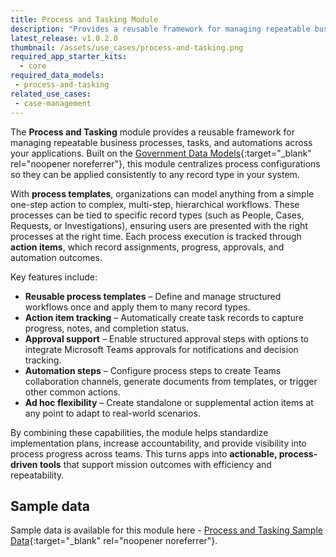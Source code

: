 ```yaml
---
title: Process and Tasking Module
description: "Provides a reusable framework for managing repeatable business processes, tasks, and automations across your applications."
latest_release: v1.0.2.0
thumbnail: /assets/use_cases/process-and-tasking.png
required_app_starter_kits:
  - core
required_data_models:
 - process-and-tasking
related_use_cases:
 - case-management
---
```


The **Process and Tasking** module provides a reusable framework for managing repeatable business processes, tasks, and automations across your applications. Built on the [Government Data Models](https://github.com/microsoft/gov-datamodels){:target="_blank" rel="noopener noreferrer"}, this module centralizes process configurations so they can be applied consistently to any record type in your system.

With **process templates**, organizations can model anything from a simple one-step action to complex, multi-step, hierarchical workflows. These processes can be tied to specific record types (such as People, Cases, Requests, or Investigations), ensuring users are presented with the right processes at the right time. Each process execution is tracked through **action items**, which record assignments, progress, approvals, and automation outcomes.

Key features include:

* **Reusable process templates** – Define and manage structured workflows once and apply them to many record types.
* **Action item tracking** – Automatically create task records to capture progress, notes, and completion status.
* **Approval support** – Enable structured approval steps with options to integrate Microsoft Teams approvals for notifications and decision tracking.
* **Automation steps** – Configure process steps to create Teams collaboration channels, generate documents from templates, or trigger other common actions.
* **Ad hoc flexibility** – Create standalone or supplemental action items at any point to adapt to real-world scenarios.

By combining these capabilities, the module helps standardize implementation plans, increase accountability, and provide visibility into process progress across teams. This turns apps into **actionable, process-driven tools** that support mission outcomes with efficiency and repeatability.

## Sample data

Sample data is available for this module here - [Process and Tasking Sample Data](https://github.com/microsoft/gov-apptemplates/tree/main/federal/process-and-tasking/sample-data){:target="_blank" rel="noopener noreferrer"}.
